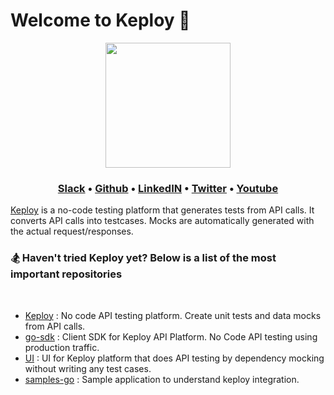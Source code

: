 # Welcome to Keploy 👋

<p style="text-align:center;" align="center">
      <td align="center"><img src="https://avatars.githubusercontent.com/u/92252339?s=200&v=4" width="200px;" alt=""/></a> 
      </td>
</p>

<h3 align="center">
  <b><a href="https://join.slack.com/t/keploy/shared_invite/zt-12rfbvc01-o54cOG0X1G6eVJTuI_orSA">Slack</a></b>
  •
  <a href="https://github.com/keploy">Github</a>
  •
  <a href="https://www.linkedin.com/company/keploy/">LinkedIN</a>
  •
  <a href="https://twitter.com/Keployio">Twitter</a>
  •
  <a href="https://www.youtube.com/channel/UC6OTg7F4o0WkmNtSoob34lg">Youtube</a>
  
</h3>

[Keploy](https://keploy.io/) is a no-code testing platform that generates tests from API calls. It converts API calls into testcases. Mocks are automatically generated with the actual request/responses.

### 🏂 Haven't tried Keploy yet? Below is a list of the most **important repositories**

<br>

- [Keploy](https://github.com/keploy/keploy) : No code API testing platform. Create unit tests and data mocks from API calls.
- [go-sdk](https://github.com/keploy/go-sdk) : Client SDK for Keploy API Platform. No Code API testing using production traffic.
- [UI](https://github.com/keploy/ui) : UI for Keploy platform that does API testing by dependency mocking without writing any test cases.
- [samples-go](https://github.com/keploy/samples-go) : Sample application to understand keploy integration.

<br>


